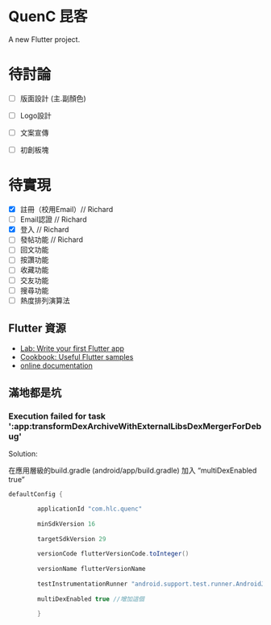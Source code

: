 # QuenC 昆客

A new Flutter project.

# 待討論
- [ ] 版面設計 (主.副顏色) 
- [ ] Logo設計
- [ ] 文案宣傳 
- [ ] 初創板塊


# 待實現
- [x] 註冊（校用Email）// Richard
- [ ] Email認證 // Richard
- [x] 登入 // Richard
- [ ] 發帖功能 // Richard
- [ ] 回文功能
- [ ] 按讚功能
- [ ] 收藏功能
- [ ] 交友功能
- [ ] 搜尋功能
- [ ] 熱度排列演算法

## Flutter 資源

- [Lab: Write your first Flutter app](https://flutter.dev/docs/get-started/codelab)
- [Cookbook: Useful Flutter samples](https://flutter.dev/docs/cookbook)
- [online documentation](https://flutter.dev/docs)




## 滿地都是坑

### Execution failed for task ':app:transformDexArchiveWithExternalLibsDexMergerForDebug'
Solution:


在應用層級的build.gradle (android/app/build.gradle) 加入  “multiDexEnabled true”

```gradle
defaultConfig {

        applicationId "com.hlc.quenc"
        
        minSdkVersion 16
        
        targetSdkVersion 29
        
        versionCode flutterVersionCode.toInteger()
        
        versionName flutterVersionName
        
        testInstrumentationRunner "android.support.test.runner.AndroidJUnitRunner"
        
        multiDexEnabled true //增加這個
        
        }
```
